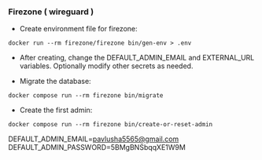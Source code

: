 ### Firezone ( wireguard )

- Create environment file for firezone:
```
docker run --rm firezone/firezone bin/gen-env > .env
```

- After creating, change the DEFAULT_ADMIN_EMAIL and EXTERNAL_URL variables. 
Optionally modify other secrets as needed.

- Migrate the database:
```
docker compose run --rm firezone bin/migrate
```

- Create the first admin:
```
docker compose run --rm firezone bin/create-or-reset-admin
```

DEFAULT_ADMIN_EMAIL=pavlusha5565@gmail.com
DEFAULT_ADMIN_PASSWORD=5BMgBNSbqqXE1W9M